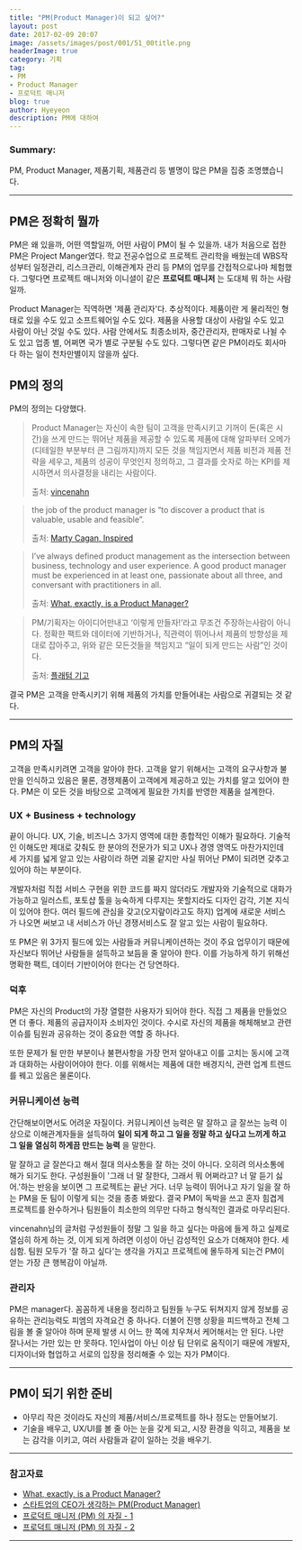 ```yaml
---
title: "PM(Product Manager)이 되고 싶어?"
layout: post
date: 2017-02-09 20:07
image: /assets/images/post/001/51_00title.png
headerImage: true
category: 기획
tag:
- PM
- Product Manager
- 프로덕트 매니저
blog: true
author: Hyeyeon
description: PM에 대하여
---
```


### Summary:

PM, Product Manager, 제품기획, 제품관리 등 별명이 많은 PM을 집중 조명헀습니다.

---

## PM은 정확히 뭘까

PM은 왜 있을까, 어떤 역할일까, 어떤 사람이 PM이 될 수 있을까. 내가 처음으로 접한 PM은 Project Manger였다. 학교 전공수업으로 프로젝트 관리학을 배웠는데 WBS작성부터 일정관리, 리스크관리, 이해관계자 관리 등 PM의 업무를 간접적으로나마 체험했다. 그렇다면 프로젝트 매니저와 이니셜이 같은 **프로덕트 매니저** 는 도대체 뭐 하는 사람일까.

Product Manager는 직역하면 '제품 관리자'다. 추상적이다. 제품이란 게 물리적인 형태로 있을 수도 있고 소프트웨어일 수도 있다. 제품을 사용할 대상이 사람일 수도 있고 사람이 아닌 것일 수도 있다. 사람 안에서도 최종소비자, 중간관리자, 판매자로 나뉠 수도 있고 업종 별, 어쩌면 국가 별로 구분될 수도 있다. 그렇다면 같은 PM이라도 회사마다 하는 일이 천차만별이지 않을까 싶다.

## PM의 정의

PM의 정의는 다양했다.

> Product Manager는 자신이 속한 팀이 고객을 만족시키고 기꺼이 돈(혹은 시간)을 쓰게 만드는 뛰어난 제품을 제공할 수 있도록 제품에 대해 알파부터 오메가(디테일한 부분부터 큰 그림까지)까지 모든 것을 책임지면서 제품 비전과 제품 전략을 세우고, 제품의 성공이 무엇인지 정의하고, 그 결과를 숫자로 하는 KPI를 제시하면서 의사결정을 내리는 사람이다.
>
> 출처: [vincenahn](http://ahnchang.com/%EC%8A%A4%ED%83%80%ED%8A%B8%EC%97%85%EC%97%90%EC%84%9C-pm-product-manager/)

> the job of the product manager is “to discover a product that is valuable, usable and feasible”.
>
> 출처: [Marty Cagan, Inspired](https://www.amazon.com/Inspired-Create-Products-Customers-Love/dp/0981690408/ref=sr_1_1?ie=UTF8&qid=1486714866&sr=8-1&keywords=Inspired%3A+How+to+Create+Products+Customers+Love)

> I’ve always defined product management as the intersection between business, technology and user experience. A good product manager must be experienced in at least one, passionate about all three, and conversant with practitioners in all.
>
> 출처: [What, exactly, is a Product Manager?](http://www.mindtheproduct.com/2011/10/what-exactly-is-a-product-manager/)

> PM/기획자는 아이디어만내고 ‘이렇게 만들자!’라고 무조건 주장하는사람이 아니다. 정확한 팩트와 데이터에 기반하거나, 직관력이 뛰어나서 제품의 방향성을 제대로 잡아주고, 위와 같은 모든것들을 책임지고 “일이 되게 만드는 사람”인 것이다.
>
> 출처: [플래텀 기고](http://platum.kr/archives/10513)

결국 PM은 고객을 만족시키기 위해 제품의 가치를 만들어내는 사람으로 귀결되는 것 같다.

---

## PM의 자질

고객을 만족시키려면 고객을 알아야 한다. 고객을 알기 위해서는 고객의 요구사항과 불만을 인식하고 있음은 물론, 경쟁제품이 고객에게 제공하고 있는 가치를 알고 있어야 한다. PM은 이 모든 것을 바탕으로 고객에게 필요한 가치를 반영한 제품을 설계한다.

### UX + Business + technology

끝이 아니다. UX, 기술, 비즈니스 3가지 영역에 대한 종합적인 이해가 필요하다. 기술적인 이해도만 제대로 갖춰도 한 분야의 전문가가 되고 UX나 경영 영역도 마찬가지인데 세 가지를 넓게 알고 있는 사람이라 하면 괴물 같지만 사실 뛰어난 PM이 되려면 갖추고 있어야 하는 부분이다.

개발자처럼 직접 서비스 구현을 위한 코드를 짜지 않더라도 개발자와 기술적으로 대화가 가능하고 일러스트, 포토샵 툴을 능숙하게 다루지는 못할지라도 디자인 감각, 기본 지식이 있어야 한다. 여러 필드에 관심을 갖고(오지랖이라고도 하지) 업계에 새로운 서비스가 나오면 써보고 내 서비스가 아닌 경쟁서비스도 잘 알고 있는 사람이 필요하다.

또 PM은 위 3가지 필드에 있는 사람들과 커뮤니케이션하는 것이 주요 업무이기 때문에 자신보다 뛰어난 사람들을 설득하고 보듬을 줄 알아야 한다. 이를 가능하게 하기 위해선 명확한 팩트, 데이터 기반이어야 한다는 건 당연하다.

### 덕후

PM은 자신의 Product의 가장 열렬한 사용자가 되어야 한다. 직접 그 제품을 만들었으면 더 좋다. 제품의 공급자이자 소비자인 것이다. 수시로 자신의 제품을 해체해보고 관련 이슈를 팀원과 공유하는 것이 중요한 역할 중 하나다.

또한 문제가 될 만한 부분이나 불편사항을 가장 먼저 알아내고 이를 고치는 동시에 고객과 대화하는 사람이어야야 한다. 이를 위해서는 제품에 대한 배경지식, 관련 업계 트렌드를 꿰고 있음은 물론이다.

### 커뮤니케이션 능력

간단해보이면서도 어려운 자질이다. 커뮤니케이션 능력은 말 잘하고 글 잘쓰는 능력 이상으로 이해관계자들을 설득하여 **일이 되게 하고 그 일을 정말 하고 싶다고 느끼게 하고 그 일을 열심히 하게끔 만드는 능력** 을 말한다.

말 잘하고 글 잘쓴다고 해서 절대 의사소통을 잘 하는 것이 아니다. 오히려 의사소통에 해가 되기도 한다. 구성원들이 '그래 너 말 잘한다, 그래서 뭐 어쩌라고? 너 말 듣기 싫어.'하는 반응을 보이면 그 프로젝트는 끝난 거다. 너무 능력이 뛰어나고 자기 일을 잘 하는 PM을 둔 팀이 이렇게 되는 것을 종종 봐왔다. 결국 PM이 독박을 쓰고 혼자 힘겹게 프로젝트를 완수하거나 팀원들이 최소한의 의무만 다하고 형식적인 결과로 마무리된다.

vincenahn님의 글처럼 구성원들이 정말 그 일을 하고 싶다는 마음에 들게 하고 실제로 열심히 하게 하는 것, 이게 되게 하려면 이성이 아닌 감성적인 요소가 더해져야 한다. 세심함. 팀원 모두가 '잘 하고 싶다'는 생각을 가지고 프로젝트에 몰두하게 되는건 PM이 얻는 가장 큰 행복감이 아닐까.

### 관리자

PM은 manager다. 꼼꼼하게 내용을 정리하고 팀원들 누구도 뒤쳐지지 않게 정보를 공유하는 관리능력도 피엠의 자격요건 중 하나다. 더불어 진행 상황을 피드백하고 전체 그림을 볼 줄 알아야 하며 문제 발생 시 어느 한 쪽에 치우쳐서 케어해서는 안 된다. 나만 잘나서는 가만 있는 만 못하다. 1인사업이 아닌 이상 팀 단위로 움직이기 때문에 개발자, 디자이너와 협업하고 서로의 입장을 정리해줄 수 있는 자가 PM이다.

---

## PM이 되기 위한 준비

* 아무리 작은 것이라도 자신의 제품/서비스/프로젝트를 하나 정도는 만들어보기.
* 기술을 배우고, UX/UI를 볼 줄 아는 눈을 갖게 되고, 시장 환경을 익히고, 제품을 보는 감각을 이키고, 여러 사람들과 같이 일하는 것을 배우기.

---

### 참고자료

* [What, exactly, is a Product Manager?](http://www.mindtheproduct.com/2011/10/what-exactly-is-a-product-manager/)
* [스타트업의 CEO가 생각하는 PM(Product Manager)](http://ahnchang.com/%EC%8A%A4%ED%83%80%ED%8A%B8%EC%97%85%EC%97%90%EC%84%9C-pm-product-manager/)
* [프로덕트 매니저 (PM) 의 자질 - 1](http://www.memoriesreloaded.net/2012/03/pm-1.html)
* [
프로덕트 매니저 (PM) 의 자질 - 2](http://www.memoriesreloaded.net/2012/03/pm-2.html)

---
